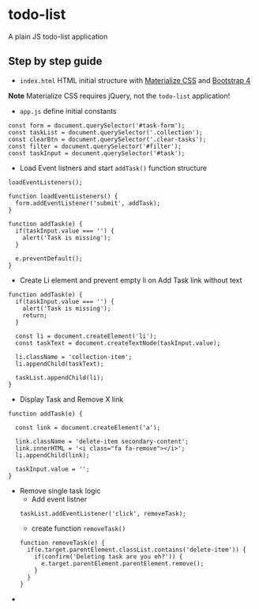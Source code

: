 # todo-list
A plain JS todo-list application

## Step by step guide
* `index.html` HTML initial structure with [Materialize CSS](https://materializecss.com/) and [Bootstrap 4](https://getbootstrap.com/)

**Note** Materialize CSS requires jQuery, not the `todo-list` application!

* `app.js` define initial constants
```
const form = document.querySelector('#task-form');
const taskList = document.querySelector('.collection');
const clearBtn = document.querySelector('.clear-tasks');
const filter = document.querySelector('#filter');
const taskInput = document.querySelector('#task');
```
* Load Event listners and start `addTask()` function structure
```
loadEventListeners();

function loadEventListeners() {
  form.addEventListener('submit', addTask);
}

function addTask(e) {
  if(taskInput.value === '') {
    alert('Task is missing');
  }

  e.preventDefault();
}
```
* Create Li element and prevent empty li on Add Task link without text
```
function addTask(e) {
  if(taskInput.value === '') {
    alert('Task is missing');
    return;
  }

  const li = document.createElement('li');
  const taskText = document.createTextNode(taskInput.value);
  
  li.className = 'collection-item';
  li.appendChild(taskText);

  taskList.appendChild(li);
}
```
* Display Task and Remove X link
```
function addTask(e) {

  const link = document.createElement('a');

  link.className = 'delete-item secondary-content';
  link.innerHTML = '<i class="fa fa-remove"></i>';
  li.appendChild(link);

  taskInput.value = '';
}
```
* Remove single task logic
  * Add event listner
  ```
  taskList.addEventListener('click', removeTask);
  ```
  * create function `removeTask()`
  ```
  function removeTask(e) {
    if(e.target.parentElement.classList.contains('delete-item')) {
      if(confirm('Deleting task are you eh?')) {
        e.target.parentElement.parentElement.remove();
      }
    }
  }
  ```
* 
